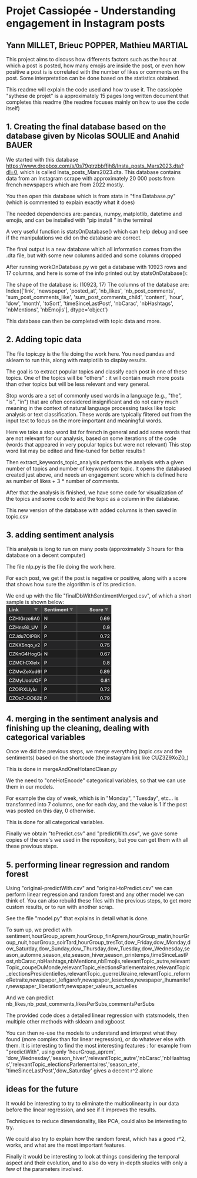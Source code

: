 [//]: # (Write the title below)

# Projet Cassiopée - Understanding engagement in Instagram posts


[//]: # (write a subtitle )
## Yann MILLET, Brieuc POPPER, Mathieu MARTIAL

  
This project aims to discuss how differents factors such as the hour at which a post is posted, how many emojis are inside the post, or even how positive a post is is correlated with the number of likes or comments on the post.
Some interpretation can be done based on the statistics obtained.

This readme will explain the code used and how to use it.
The cassiopée "sythese de projet" is a approximately 15 pages long written document that completes this readme (the readme focuses mainly on how to use the code itself) 


  
## 1. Creating the final database based on the database given by Nicolas SOULIE and Anahid BAUER

We started with this database https://www.dropbox.com/s/0s79gtrzbbffjh8/Insta_posts_Mars2023.dta?dl=0, which is called Insta_posts_Mars2023.dta. This database contains data from an Instagram scrape with approximately 20 000 posts from french newspapers which are from 2022 mostly.

You then open this database which is from stata in "finalDatabase.py" (which is commented to explain exactly what it does)

The needed dependencies are: pandas, numpy, matplotlib, datetime and emojis, and can be installed with "pip install <module>" in the terminal

A very useful function is statsOnDatabase() which can help debug and see if the manipulations we did on the database are correct.

The final output is a new database which all information comes from the .dta file, but with some new columns added and some columns dropped  



[//]: # (write in raw and in small the code used to create the final database)

After running workOnDatabase.py we get a database with 10923 rows and 17 columns, and here is some of the info printed out by statsOnDatabase():

The shape of the database is:  (10923, 17)
The columns of the database are:  Index(['link', 'newspaper', 'posted_at', 'nb_likes', 'nb_post_comments',
    'sum_post_comments_like', 'sum_post_comments_child', 'content', 'hour',
    'dow', 'month', 'toSort', 'timeSinceLastPost', 'nbCarac', 'nbHashtags',
    'nbMentions', 'nbEmojis'],
    dtype='object')

This database can then be completed with topic data and more.
  



## 2. Adding topic data

The file topic.py is the file doing the work here.
You need pandas and sklearn to run this, along with matplotlib to display results.

The goal is to extract popular topics and classify each post in one of these topics.
One of the topics will be "others" : it will contain much more posts than other topics but will be less relevant and very general.

Stop words are a set of commonly used words in a language (e.g., "the", "is", "in") that are often considered insignificant and do not carry much meaning in the context of natural language processing tasks like topic analysis or text classification. These words are typically filtered out from the input text to focus on the more important and meaningful words.

Here we take a stop word list for french in general and add some words that are not relevant for our analysis, based on some iterations of the code (words that appeared in very popular topics but were not relevant)
This stop word list may be edited and fine-tuned for better results !

Then extract_keywords_topic_analysis performs the analysis with a given number of topics and number of keywords per topic. It opens the databased created just above, and needs an engagement score which is defined here as number of likes + 3 * number of comments.

After that the analysis is finished, we have some code for visualization of the topics and some code to add the topic as a column in the database.

This new version of the database with added columns is then saved in topic.csv
  
## 3. adding sentiment analysis

This analysis is long to run on many posts (approximately 3 hours for this database on a decent computer)

The file nlp.py is the file doing the work here.

For each post, we get if the post is negative or positive, along with a score that shows how sure the algorithm is of its prediction.


We end up with the file "finalDbWithSentimentMerged.csv", of which a short sample is shown below:  
![image](./aaaaaaaaa.png)



  
## 4. merging in the sentiment analysis and finishing up the cleaning, dealing with categorical variables
Once we did the previous steps, we merge everything (topic.csv and the sentiments) based on the shortcode (the instagram link like CUZ3Z9XoZ0_)

This is done in mergeAndOneHotandClean.py

We the need to "oneHotEncode" categorical variables, so that we can use them in our models.

For example the day of week, which is in "Monday", "Tuesday", etc... is transformed into 7 columns, one for each day, and the value is 1 if the post was posted on this day, 0 otherwise.

This is done for all categorical variables.


Finally we obtain "toPredict.csv" and "predictWith.csv", we gave some copies of the one's we used in the repository, but you can get them with all these previous steps.




  
## 5. performing linear regression and random forest
Using "original-predictWith.csv" and "original-toPredict.csv" we can perform linear regression and random forest and any other model we can think of. You can also rebuild these files with the previous steps, to get more custom results, or to run with another scrap.

See the file "model.py" that explains in detail what is done.

To sum up, we predict with sentiment,hourGroup_aprem,hourGroup_finAprem,hourGroup_matin,hourGroup_nuit,hourGroup_soirTard,hourGroup_tresTot,dow_Friday,dow_Monday,dow_Saturday,dow_Sunday,dow_Thursday,dow_Tuesday,dow_Wednesday,season_automne,season_ete,season_hiver,season_printemps,timeSinceLastPost,nbCarac,nbHashtags,nbMentions,nbEmojis,relevantTopic_autre,relevantTopic_coupeDuMonde,relevantTopic_electionsParlementaires,relevantTopic_electionsPresidentielles,relevantTopic_guerreUkraine,relevantTopic_reformeRetraite,newspaper_lefigarofr,newspaper_lesechos,newspaper_lhumanitefr,newspaper_liberationfr,newspaper_valeurs_actuelles

And we can predict nb_likes,nb_post_comments,likesPerSubs,commentsPerSubs


The provided code does a detailed linear regression with statsmodels, then multiple other methods with sklearn and xgboost

You can then re-use the models to understand and interpret what they found (more complex than for linear regression), or do whatever else with them.
It is interesting to find the most interesting features : for example from "predictWith", using only 'hourGroup_aprem', 'dow_Wednesday','season_hiver','relevantTopic_autre','nbCarac','nbHashtags','relevantTopic_electionsParlementaires','season_ete', 'timeSinceLastPost','dow_Saturday' gives a decent r^2 alone




  
## ideas for the future
It would be interesting to try to eliminate the multicolinearity in our data before the linear regression, and see if it improves the results.

Techniques to reduce dimensionality, like PCA, could also be interesting to try.

We could also try to explain how the random forest, which has a good r^2, works, and what are the most important features.

Finally it would be interesting to look at things considering the temporal aspect and their evolution, and to also do very in-depth studies with only a few of the parameters involved.









